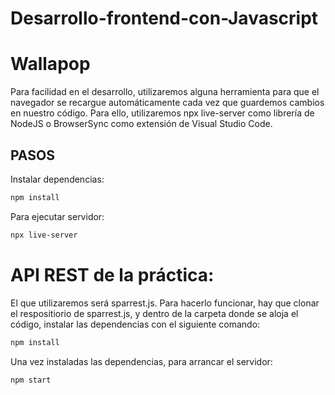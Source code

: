 # Desarrollo-frontend-con-Javascript

# Wallapop

Para facilidad en el desarrollo, utilizaremos alguna herramienta para que el navegador se recargue automáticamente cada vez que guardemos cambios en nuestro código. Para ello, utilizaremos npx live-server como librería de NodeJS o BrowserSync como extensión de Visual Studio Code.

## PASOS

Instalar dependencias:

```sh
npm install
```

Para ejecutar servidor:

```sh
npx live-server
```

# API REST de la práctica:

El que utilizaremos será sparrest.js.
Para hacerlo funcionar, hay que clonar el respositiorio de sparrest.js, y dentro de la carpeta donde se aloja el código, instalar las dependencias con el siguiente comando:

```sh
npm install
```

Una vez instaladas las dependencias, para arrancar el servidor:

```sh
npm start
```

